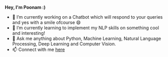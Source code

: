 **Hey, I'm Poonam :)**

- 🔭 I’m currently working on a Chatbot which will respond to your queries and yes with a smile ofcourse 😄
- 🌱 I’m currently learning to implement my NLP skills on something cool and interesting!
- 💬 Ask me anything about Python, Machine Learning, Natural Language Processing, Deep Learning and Computer Vision.
- 📫 Connect with me [here](https://www.linkedin.com/in/poonam-verma-8170aaa8/)


